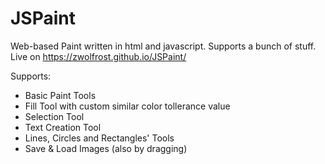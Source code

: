 # JSPaint
Web-based Paint written in html and javascript. Supports a bunch of stuff.
Live on https://zwolfrost.github.io/JSPaint/

Supports:
- Basic Paint Tools
- Fill Tool with custom similar color tollerance value
- Selection Tool
- Text Creation Tool
- Lines, Circles and Rectangles' Tools
- Save & Load Images (also by dragging)
